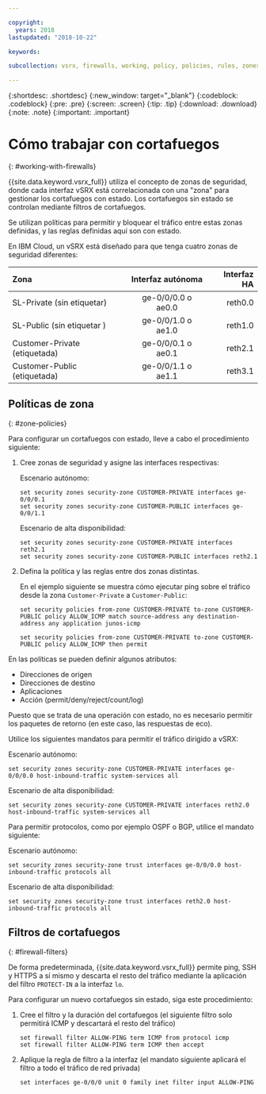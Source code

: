 ```yaml
---

copyright:
  years: 2018
lastupdated: "2018-10-22"

keywords:

subcollection: vsrx, firewalls, working, policy, policies, rules, zones, standalone, ha

---
```


{:shortdesc: .shortdesc}
{:new_window: target="_blank"}
{:codeblock: .codeblock}
{:pre: .pre}
{:screen: .screen}
{:tip: .tip}
{:download: .download}
{:note: .note}
{:important: .important}

# Cómo trabajar con cortafuegos
{: #working-with-firewalls}

{{site.data.keyword.vsrx_full}} utiliza el concepto de zonas de seguridad, donde cada interfaz vSRX está correlacionada con una "zona" para gestionar los cortafuegos con estado. Los cortafuegos sin estado se controlan mediante filtros de cortafuegos.

Se utilizan políticas para permitir y bloquear el tráfico entre estas zonas definidas, y las reglas definidas aquí son con estado.

En IBM Cloud, un vSRX está diseñado para que tenga cuatro zonas de seguridad diferentes:

| Zona                     | Interfaz autónoma | Interfaz HA |
| :---                     |        :----:        |         ---: |
| SL-Private (sin etiquetar)    | ge-0/0/0.0 o ae0.0  | reth0.0      |
| SL-Public (sin etiquetar )     | ge-0/0/1.0 o ae1.0  | reth1.0      |
| Customer-Private (etiquetada)| ge-0/0/0.1 o ae0.1  | reth2.1      |
| Customer-Public (etiquetada) | ge-0/0/1.1 o ae1.1  | reth3.1      |

## Políticas de zona
{: #zone-policies}

Para configurar un cortafuegos con estado, lleve a cabo el procedimiento siguiente:

1. Cree zonas de seguridad y asigne las interfaces respectivas:

	Escenario autónomo:
	```
	set security zones security-zone CUSTOMER-PRIVATE interfaces ge-0/0/0.1
	set security zones security-zone CUSTOMER-PUBLIC interfaces ge-0/0/1.1
	```
	Escenario de alta disponibilidad:
	```
	set security zones security-zone CUSTOMER-PRIVATE interfaces reth2.1
	set security zones security-zone CUSTOMER-PUBLIC interfaces reth2.1
	```
2. Defina la política y las reglas entre dos zonas distintas.

	En el ejemplo siguiente se muestra cómo ejecutar ping sobre el tráfico desde la zona `Customer-Private` a `Customer-Public`:

	```
	set security policies from-zone CUSTOMER-PRIVATE to-zone CUSTOMER-PUBLIC policy ALLOW_ICMP match source-address any destination-address any application junos-icmp

	set security policies from-zone CUSTOMER-PRIVATE to-zone CUSTOMER-PUBLIC policy ALLOW_ICMP then permit
	```

En las políticas se pueden definir algunos atributos:

* Direcciones de origen
* Direcciones de destino
* Aplicaciones
* Acción (permit/deny/reject/count/log)

Puesto que se trata de una operación con estado, no es necesario permitir los paquetes de retorno (en este caso, las respuestas de eco).

Utilice los siguientes mandatos para permitir el tráfico dirigido a vSRX:

Escenario autónomo:
```
set security zones security-zone CUSTOMER-PRIVATE interfaces ge-0/0/0.0 host-inbound-traffic system-services all
```
Escenario de alta disponibilidad:
```
set security zones security-zone CUSTOMER-PRIVATE interfaces reth2.0 host-inbound-traffic system-services all
```

Para permitir protocolos, como por ejemplo OSPF o BGP, utilice el mandato siguiente:

Escenario autónomo:
```
set security zones security-zone trust interfaces ge-0/0/0.0 host-inbound-traffic protocols all
```
Escenario de alta disponibilidad:
```
set security zones security-zone trust interfaces reth2.0 host-inbound-traffic protocols all
```

## Filtros de cortafuegos
{: #firewall-filters}

De forma predeterminada, {{site.data.keyword.vsrx_full}} permite ping, SSH y HTTPS a sí mismo y descarta el resto del tráfico mediante la aplicación del filtro `PROTECT-IN` a la interfaz `lo`.

Para configurar un nuevo cortafuegos sin estado, siga este procedimiento:

1. Cree el filtro y la duración del cortafuegos (el siguiente filtro solo permitirá ICMP y descartará el resto del tráfico)
	```
	set firewall filter ALLOW-PING term ICMP from protocol icmp
	set firewall filter ALLOW-PING term ICMP then accept
	```

2. Aplique la regla de filtro a la interfaz (el mandato siguiente aplicará el filtro a todo el tráfico de red privada)
	```
	set interfaces ge-0/0/0 unit 0 family inet filter input ALLOW-PING
	```

